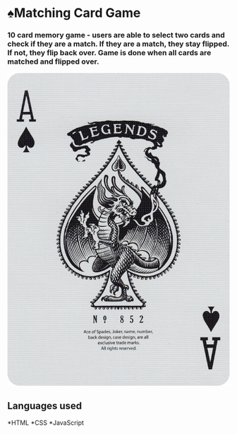# ♠️Matching Card Game

### 10 card memory game - users are able to select two cards and check if they are a match. If they are a match, they stay flipped. If not, they flip back over. Game is done when all cards are matched and flipped over. 

![img](drago.png)

## Languages used
*HTML
*CSS
*JavaScript 
